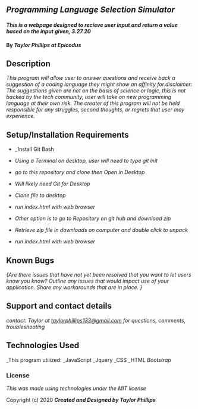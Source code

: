 ## _Programming Language Selection Simulator_ 


#### _This is a webpage designed to recieve user input and return a value based on the input given, 3.27.20_

#### By _**Taylor Phillips at Epicodus**_

## Description

_This program will allow user to answer questions and receive back a suggestion of a coding language they might show an affinity for.disclaimer: The suggestions given are not on the basis of science or logic, this is not backed by the tech community, user will take on new programming language at their own risk.  The creater of this program will not be held responsible for any struggles, second thoughts, or regrets that user may experience._

## Setup/Installation Requirements

* _Install Git Bash
* _Using a Terminal on desktop, user will need to type git init_
* _go to this repository and clone then Open in Desktop_
* _Will likely need Git for Desktop_
* _Clone file to desktop_
* _run index.html with web browser_

* _Other option is to go to Repository on git hub and download zip_
* _Retrieve zip file in downloads on computer and double click to unpack_
* _run index.html with web browser_


## Known Bugs

_{Are there issues that have not yet been resolved that you want to let users know you know?  Outline any issues that would impact use of your application.  Share any workarounds that are in place. }_

## Support and contact details

_contact: Taylor at taylorphillips133@gmail.com for questions, comments, troubleshooting_

## Technologies Used

_This program utilized:
_JavaScript
_Jquery
_CSS
_HTML
_Bootstrap_

### License

*This was made using technologies under the MIT license*

Copyright (c) 2020 **_Created and Designed by Taylor Phillips_**